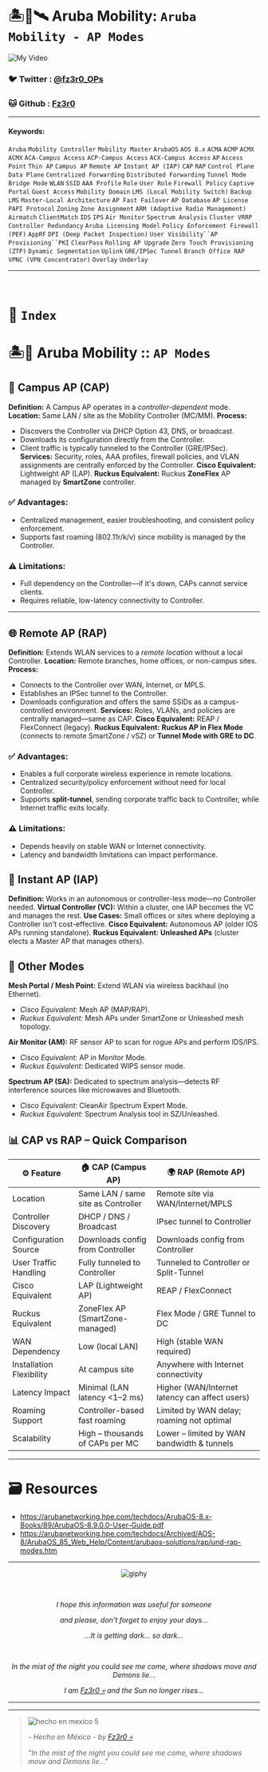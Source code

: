 # 🏝️📡🛰️ Aruba Mobility: `Aruba Mobility - AP Modes`

![My Video](https://user-images.githubusercontent.com/94720207/165892585-b830998d-d7c5-43b4-a3ad-f71a07b9077e.gif)

### 🐦 Twitter  : [@fz3r0_OPs](https://twitter.com/Fz3r0_OPs)
### 🐱 Github  : [Fz3r0](https://github.com/fz3r0) 

---
 
#### Keywords:  

`Aruba` `Mobility Controller` `Mobility Master` `ArubaOS` `AOS 8.x` `ACMA` `ACMP` `ACMX` `ACMX` `ACA‑Campus Access` `ACP‑Campus Access` `ACX‑Campus Access`  `AP` `Access Point` `Thin AP` `Campus AP` `Remote AP` `Instant AP (IAP)` `CAP` `RAP` `Control Plane` `Data Plane` `Centralized Forwarding` `Distributed Forwarding` `Tunnel Mode` `Bridge Mode` `WLAN` `SSID` `AAA Profile` `Role` `User Role` `Firewall Policy`  `Captive Portal` `Guest Access` `Mobility Domain` `LMS (Local Mobility Switch)` `Backup LMS` `Master-Local Architecture` `AP Fast Failover` `AP Database` `AP License` `PAPI Protocol` `Zoning` `Zone Assignment` `ARM (Adaptive Radio Management)` `Airmatch` `ClientMatch`  `IDS` `IPS` `Air Monitor` `Spectrum Analysis` `Cluster VRRP` `Controller Redundancy` `Aruba Licensing Model` `Policy Enforcement Firewall (PEF)` `AppRF` `DPI (Deep Packet Inspection)` `User Visibility``AP Provisioning``PKI` `ClearPass`  `Rolling AP Upgrade` `Zero Touch Provisioning (ZTP)` `Dynamic Segmentation` `Uplink` `GRE/IPSec Tunnel` `Branch Office RAP` `VPNC (VPN Concentrator)` `Overlay` `Underlay`


---

<br>

# 📄 `Index`


# 🏝️📡 Aruba Mobility :: `AP Modes`

## 📡 Campus AP (CAP)

**Definition:** A Campus AP operates in a *controller-dependent* mode.
**Location:** Same LAN / site as the Mobility Controller (MC/MM).
**Process:**
- Discovers the Controller via DHCP Option 43, DNS, or broadcast.
- Downloads its configuration directly from the Controller.
- Client traffic is typically tunneled to the Controller (GRE/IPSec).
**Services:** Security, roles, AAA profiles, firewall policies, and VLAN assignments are centrally enforced by the Controller.
**Cisco Equivalent:** Lightweight AP (LAP).
**Ruckus Equivalent:** Ruckus **ZoneFlex** AP managed by **SmartZone** controller.

### ✅ **Advantages:**

- Centralized management, easier troubleshooting, and consistent policy enforcement.
- Supports fast roaming (802.11r/k/v) since mobility is managed by the Controller.

### ⚠️ **Limitations:**

- Full dependency on the Controller—if it's down, CAPs cannot service clients.
- Requires reliable, low-latency connectivity to Controller.

---

## 🌐 Remote AP (RAP)

**Definition:** Extends WLAN services to a *remote location* without a local Controller.
**Location:** Remote branches, home offices, or non-campus sites.
**Process:**
- Connects to the Controller over WAN, Internet, or MPLS.
- Establishes an IPSec tunnel to the Controller.
- Downloads configuration and offers the same SSIDs as a campus-controlled environment.
**Services:** Roles, VLANs, and policies are centrally managed—same as CAP.
**Cisco Equivalent:** REAP / FlexConnect (legacy).
**Ruckus Equivalent:** **Ruckus AP in Flex Mode** (connects to remote SmartZone / vSZ) or **Tunnel Mode with GRE to DC**.

### ✅ **Advantages:**

- Enables a full corporate wireless experience in remote locations.
- Centralized security/policy enforcement without need for local Controller.
- Supports **split-tunnel**, sending corporate traffic back to Controller, while Internet traffic exits locally.

### ⚠️ **Limitations:**

- Depends heavily on stable WAN or Internet connectivity.
- Latency and bandwidth limitations can impact performance.

## 🔌 Instant AP (IAP)

**Definition:** Works in an autonomous or controller-less mode—no Controller needed.
**Virtual Controller (VC):** Within a cluster, one IAP becomes the VC and manages the rest.
**Use Cases:** Small offices or sites where deploying a Controller isn't cost-effective.
**Cisco Equivalent:** Autonomous AP (older IOS APs running standalone).
**Ruckus Equivalent:** **Unleashed APs** (cluster elects a Master AP that manages others).

## 📶 Other Modes

**Mesh Portal / Mesh Point:** Extend WLAN via wireless backhaul (no Ethernet).  

- *Cisco Equivalent:* Mesh AP (MAP/RAP).  
- *Ruckus Equivalent:* Mesh APs under SmartZone or Unleashed mesh topology.  

**Air Monitor (AM):** RF sensor AP to scan for rogue APs and perform IDS/IPS.  

- *Cisco Equivalent:* AP in Monitor Mode.  
- *Ruckus Equivalent:* Dedicated WIPS sensor mode.  

**Spectrum AP (SA):** Dedicated to spectrum analysis—detects RF interference sources like microwaves and Bluetooth.  

- *Cisco Equivalent:* CleanAir Spectrum Expert Mode.  
- *Ruckus Equivalent:* Spectrum Analysis tool in SZ/Unleashed.  

## 📊 CAP vs RAP – Quick Comparison

| ⚙️ Feature               | 🏠 CAP (Campus AP)                | 🌍 RAP (Remote AP)                          |
|--------------------------|-----------------------------------|----------------------------------------------|
| Location                 | Same LAN / same site as Controller| Remote site via WAN/Internet/MPLS            |
| Controller Discovery     | DHCP / DNS / Broadcast            | IPsec tunnel to Controller                   |
| Configuration Source     | Downloads config from Controller  | Downloads config from Controller             |
| User Traffic Handling    | Fully tunneled to Controller      | Tunneled to Controller or Split-Tunnel       |
| Cisco Equivalent         | LAP (Lightweight AP)              | REAP / FlexConnect                           |
| Ruckus Equivalent        | ZoneFlex AP (SmartZone-managed)   | Flex Mode / GRE Tunnel to DC                 |
| WAN Dependency           | Low (local LAN)                   | High (stable WAN required)                   |
| Installation Flexibility | At campus site                    | Anywhere with Internet connectivity          |
| Latency Impact           | Minimal (LAN latency <1–2 ms)     | Higher (WAN/Internet latency can affect users)|
| Roaming Support          | Controller-based fast roaming     | Limited by WAN delay; roaming not optimal    |
| Scalability              | High – thousands of CAPs per MC   | Lower – limited by WAN bandwidth & tunnels   |

---

# 🗃️ Resources

- https://arubanetworking.hpe.com/techdocs/ArubaOS-8.x-Books/89/ArubaOS-8.9.0.0-User-Guide.pdf
- https://arubanetworking.hpe.com/techdocs/Archived/AOS-8/ArubaOS_85_Web_Help/Content/arubaos-solutions/rap/und-rap-modes.htm

---

<span align="center"> <p align="center"> ![giphy](https://user-images.githubusercontent.com/94720207/166587250-292d9a9f-e590-4c25-a678-d457e2268e85.gif) </p> </span> 

&nbsp;

<span align="center"> <p align="center"> _I hope this information was useful for someone_ </p> </span> 
<span align="center"> <p align="center"> _and please, don't forget to enjoy your days..._ </p> </span> 
<span align="center"> <p align="center"> _...It is getting dark... so dark..._ </p> </span> 

&nbsp;

<span align="center"> <p align="center"> _In the mist of the night you could see me come, where shadows move and Demons lie..._ </p> </span> 
<span align="center"> <p align="center"> _I am [Fz3r0 💀](https://github.com/Fz3r0/) and the Sun no longer rises..._ </p> </span> 

---

---

> ![hecho en mexico 5](https://user-images.githubusercontent.com/94720207/166068790-fa1f243d-2db9-4810-a6e4-eb3c4ad23700.png)
>
> _- Hecho en México - by [Fz3r0 💀](https://github.com/Fz3r0/)_  
>
> _"In the mist of the night you could see me come, where shadows move and Demons lie..."_ 

